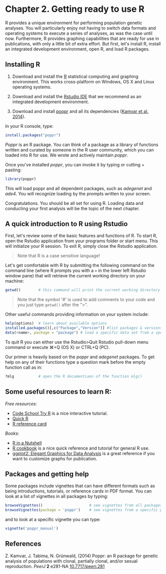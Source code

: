 


Chapter 2. Getting ready to use R
=====

R provides a unique environment for performing population genetic analyses. You will particularly enjoy not having to switch data formats and operating systems to execute a series of analyses, as was the case until now. Furthermore, R provides graphing capabilities that are ready for use in publications, with only a little bit of extra effort. But first, let's install R, install an integrated development environment, open R, and load R packages. 

Installing R
-----

1. Download and install the [R](http://www.r-project.org) statistical computing and graphing environment. This works cross-platform on Windows, OS X and Linux operating systems. 

2. Download and install the [Rstudio IDE](http://www.rstudio.com/ide/) that we recommend as an integrated development environment.

3. Download and install [poppr](http://grunwaldlab.cgrb.oregonstate.edu/poppr-r-package-population-genetics) and all its dependencies (<a href="http://dx.doi.org/10.7717/peerj.281">Kamvar et al. 2014</a>).

In your R console, type:


```r
install.packages("poppr")
```


*Poppr* is an R package. You can think of a package as a library of functions written and curated by someone in the R user community, which you can loaded into R for use. We wrote and actively maintain *poppr*.

Once you've installed *poppr*, you can invoke it by typing or cutting + pasting:


```r
library(poppr)
```


This will load poppr and all dependent packages, such as *adegenet* and *ade4*. You will recognize loading by the prompts written to your screen.

Congratulations. You should be all set for using R. Loading data and conducting your first analysis will be the topic of the next chapter. 

A quick introduction to R using Rstudio
----

First, let's review some of the basic features and functions of R. To start R, open the Rstudio application from your programs folder or start menu. This will initialize your R session. To exit R, simply close the Rstudio application. 

> Note that R is a case sensitive language!

Let's get comfortable with R by submitting the following command on the command line (where R prompts you with a `>` in the lower left Rstudio window pane) that will retrieve the current working directory on your machine:


```r
getwd()        # this command will print the current working directory
```


> Note that the symbol '#' is used to add comments to your code and you just type `getwd()` after the ">".

Other useful commands providing information on your system include:


```r
help(options)  # learn about available options
installed.packages()[,c("Package","Version")] #list packages & versions installed
data(<name>, package = "package") # load a specific data set from a specific package.
```


To quit R you can either use the Rstudio>Quit Rstudio pull-down menu command or execute ⌘+Q (OS X) or CTRL+Q (PC). 

Our primer is heavily based on the *poppr* and *adegenet* packages. To get help on any of their functions type a question mark before the empty function call as in:


```r
?mlg           # open the R documentiaon of the function mlg()
```



Some useful resources to learn R:
-----

*Free resources*:

 - [Code School Try R](https://www.codeschool.com/courses/try-r) is a nice interactive tutorial. 
 - [Quick R](http://www.statmethods.net/interface/help.html)
 - [R reference card](http://cran.r-project.org/doc/contrib/Short-refcard.pdf)

*Books*:

 - [R in a Nutshell](http://oreilly.com/catalog/9780596801717) 
 - [R cookbook]() is a nice quick reference and tutorial for general R use.
 - [ggplot2: Elegant Graphics for Data Analysis]() is a great reference if you want to customize graphs for publication. 

Packages and getting help
----

Some packages include vignettes that can have different formats such as being introductions, tutorials, or reference cards in PDF format. You can look at a list of vignettes in all packages by typing:


```r
browseVignettes()                     # see vignettes from all packages
browseVignettes(package = 'poppr')    # see vignettes from a specific package.
```



and to look at a specific vignette you can type:


```r
vignette('poppr_manual')
```


References
----------
<p> Z. Kamvar, J. Tabima, N. Gr&uuml;nwald,   (2014) Poppr: an R package for genetic analysis of populations with clonal, partially clonal, and/or sexual reproduction.  <em>PeerJ</em>  <strong>2</strong>  e281-NA  <a href="http://dx.doi.org/10.7717/peerj.281">10.7717/peerj.281</a></p>


